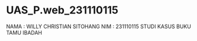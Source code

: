 # UAS_P.web_231110115
NAMA : WILLY CHRISTIAN SITOHANG
NIM  : 231110115
STUDI KASUS BUKU TAMU IBADAH
